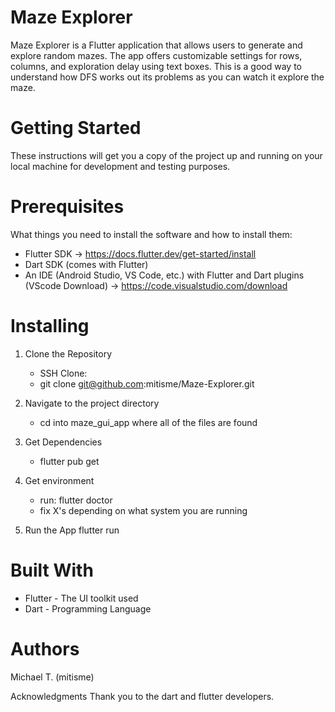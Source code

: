 # Maze Explorer
Maze Explorer is a Flutter application that allows users to generate and explore random mazes. 
The app offers customizable settings for rows, columns, and exploration delay using text boxes.
This is a good way to understand how DFS works out its problems as you can watch it explore the maze.

# Getting Started
These instructions will get you a copy of the project up and running on your local machine for development and testing purposes.

# Prerequisites
What things you need to install the software and how to install them:

 - Flutter SDK -> https://docs.flutter.dev/get-started/install
 - Dart SDK (comes with Flutter)
 - An IDE (Android Studio, VS Code, etc.) with Flutter and Dart plugins (VScode Download) -> https://code.visualstudio.com/download
 
# Installing

1. Clone the Repository
   - SSH Clone:
   - git clone git@github.com:mitisme/Maze-Explorer.git

3. Navigate to the project directory
   - cd into maze_gui_app where all of the files are found

4. Get Dependencies
   - flutter pub get

5. Get environment
   - run: flutter doctor
   - fix X's depending on what system you are running

4. Run the App
    flutter run


# Built With
 - Flutter - The UI toolkit used
 - Dart - Programming Language

# Authors
Michael T. (mitisme)

Acknowledgments
Thank you to the dart and flutter developers.
